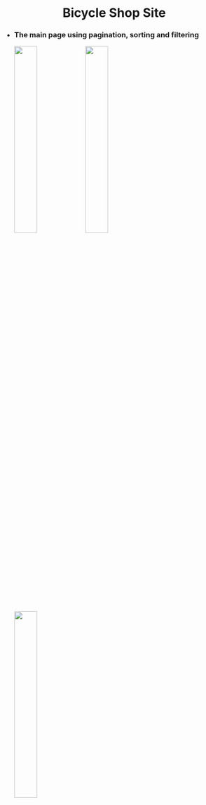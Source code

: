 <h1 align="center">
  Bicycle Shop Site
</h1>
<ul>
  <li>
    <h3>The main page using pagination, sorting and filtering</h3>
    <p>
      <img src="https://github.com/NotGasaiYuno/my-programming-projects/blob/main/Attachments/1.png" width="33%" />
      <img src="https://github.com/NotGasaiYuno/my-programming-projects/blob/main/Attachments/2.png" width="33%"/>
      <img src="https://github.com/NotGasaiYuno/my-programming-projects/blob/main/Attachments/3.png" width="33%"/>
    </p>
  </li>
</ul>
